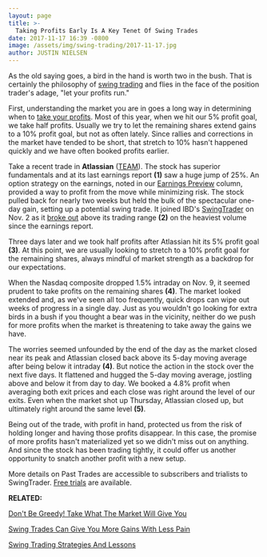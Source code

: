 ```yaml
---
layout: page
title: >-
  Taking Profits Early Is A Key Tenet Of Swing Trades
date: 2017-11-17 16:39 -0800
image: /assets/img/swing-trading/2017-11-17.jpg
author: JUSTIN NIELSEN
---
```






As the old saying goes, a bird in the hand is worth two in the bush. That is certainly the philosophy of [swing trading](https://www.investors.com/ibd-university/swing-trading/) and flies in the face of the position trader's adage, "let your profits run."


First, understanding the market you are in goes a long way in determining when to [take your profits](https://www.investors.com/research/swing-trading/dont-be-greedy-take-what-the-market-will-give-you/). Most of this year, when we hit our 5% profit goal, we take half profits. Usually we try to let the remaining shares extend gains to a 10% profit goal, but not as often lately. Since rallies and corrections in the market have tended to be short, that stretch to 10% hasn't happened quickly and we have often booked profits earlier.


Take a recent trade in **Atlassian** ([TEAM](https://research.investors.com/quote.aspx?symbol=TEAM)). The stock has superior fundamentals and at its last earnings report **(1)** saw a huge jump of 25%. An option strategy on the earnings, noted in our [Earnings Preview](https://www.investors.com/research/earnings-preview/earnings-watch-why-call-options-might-make-sense-for-polaris-amgen/) column, provided a way to profit from the move while minimizing risk. The stock pulled back for nearly two weeks but held the bulk of the spectacular one-day gain, setting up a potential swing trade. It joined IBD's [SwingTrader](http://shop.investors.com/offer/splashresponsive.aspx?id=SwingTrader&src=A011LPH) on Nov. 2 as it [broke out](https://www.investors.com/ibd-university/how-to-buy/when-to-buy/) above its trading range **(2)** on the heaviest volume since the earnings report.


Three days later and we took half profits after Atlassian hit its 5% profit goal **(3)**. At this point, we are usually looking to stretch to a 10% profit goal for the remaining shares, always mindful of market strength as a backdrop for our expectations.


When the Nasdaq composite dropped 1.5% intraday on Nov. 9, it seemed prudent to take profits on the remaining shares **(4)**. The market looked extended and, as we've seen all too frequently, quick drops can wipe out weeks of progress in a single day. Just as you wouldn't go looking for extra birds in a bush if you thought a bear was in the vicinity, neither do we push for more profits when the market is threatening to take away the gains we have.


The worries seemed unfounded by the end of the day as the market closed near its peak and Atlassian closed back above its 5-day moving average after being below it intraday **(4)**. But notice the action in the stock over the next five days. It flattened and hugged the 5-day moving average, jostling above and below it from day to day. We booked a 4.8% profit when averaging both exit prices and each close was right around the level of our exits. Even when the market shot up Thursday, Atlassian closed up, but ultimately right around the same level **(5)**.


Being out of the trade, with profit in hand, protected us from the risk of holding longer and having those profits disappear. In this case, the promise of more profits hasn't materialized yet so we didn't miss out on anything. And since the stock has been trading tightly, it could offer us another opportunity to snatch another profit with a new setup.


More details on Past Trades are accessible to subscribers and trialists to SwingTrader. [Free trials](http://shop.investors.com/offer/splashresponsive.aspx?id=SwingTrader&src=A011LPH) are available.


**RELATED:**


[Don't Be Greedy! Take What The Market Will Give You](https://www.investors.com/research/swing-trading/dont-be-greedy-take-what-the-market-will-give-you/)


[Swing Trades Can Give You More Gains With Less Pain](https://www.investors.com/research/swing-trading/swing-trades-can-give-you-more-gains-with-less-pain/)


[Swing Trading Strategies And Lessons](https://www.investors.com/ibd-university/swing-trading/)




